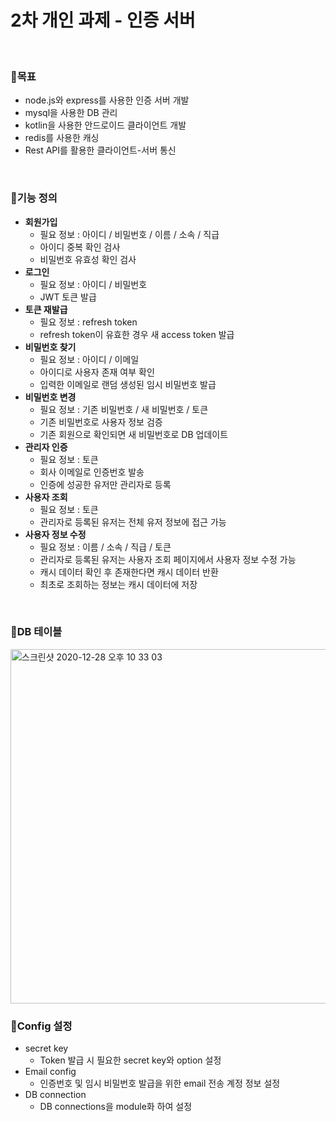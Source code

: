 # 2차 개인 과제 - 인증 서버
<br>

### 📕목표

- node.js와 express를 사용한 인증 서버 개발
- mysql을 사용한 DB 관리
- kotlin을 사용한 안드로이드 클라이언트 개발
- redis를 사용한 캐싱
- Rest API를 활용한 클라이언트-서버 통신

<br>

### 📗기능 정의

- **회원가입**
  - 필요 정보 : 아이디 / 비밀번호 / 이름 / 소속 / 직급
  - 아이디 중복 확인 검사
  - 비밀번호 유효성 확인 검사
- **로그인**
  - 필요 정보 : 아이디 / 비밀번호
  - JWT 토큰 발급
- **토큰 재발급**
  - 필요 정보 : refresh token
  - refresh token이 유효한 경우 새 access token 발급
- **비밀번호 찾기**
  - 필요 정보 : 아이디 / 이메일
  - 아이디로 사용자 존재 여부 확인
  - 입력한 이메일로 랜덤 생성된 임시 비밀번호 발급
- **비밀번호 변경**
  - 필요 정보 : 기존 비밀번호 / 새 비밀번호 / 토큰
  - 기존 비밀번호로 사용자 정보 검증
  - 기존 회원으로 확인되면 새 비밀번호로 DB 업데이트
- **관리자 인증**
  - 필요 정보 : 토큰
  - 회사 이메일로 인증번호 발송
  - 인증에 성공한 유저만 관리자로 등록
- **사용자 조회**
  - 필요 정보 : 토큰
  - 관리자로 등록된 유저는 전체 유저 정보에 접근 가능
- **사용자 정보 수정**
  - 필요 정보 : 이름 / 소속 / 직급 / 토큰
  - 관리자로 등록된 유저는 사용자 조회 페이지에서 사용자 정보 수정 가능
  - 캐시 데이터 확인 후 존재한다면 캐시 데이터 반환
  - 최초로 조회하는 정보는 캐시 데이터에 저장

<br>

### 📘DB 테이블

<img width="567" alt="스크린샷 2020-12-28 오후 10 33 03" src="https://user-images.githubusercontent.com/37479631/103217856-ff102880-495c-11eb-8131-a91b5ffd5ad3.png">

<br>

### 📙Config 설정

- secret key
  - Token 발급 시 필요한 secret key와 option 설정
- Email config
  - 인증번호 및 임시 비밀번호 발급을 위한 email 전송 계정 정보 설정
- DB  connection
  - DB connections을 module화 하여 설정
